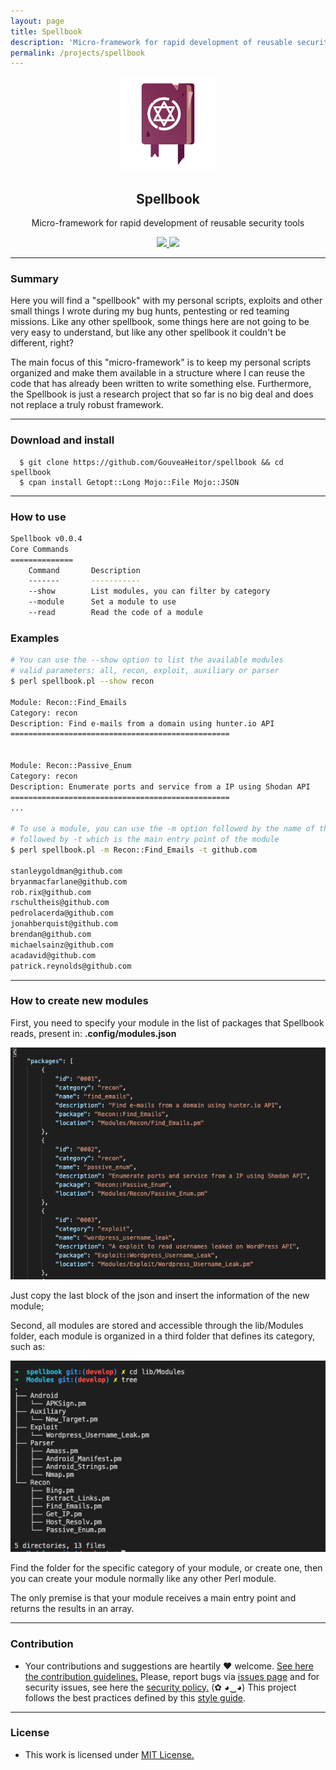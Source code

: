 ```yaml
---
layout: page
title: Spellbook
description: 'Micro-framework for rapid development of reusable security tools '
permalink: /projects/spellbook
---
```


<p align="center">
  <img src="/images/projects/spellbook/logo.png" width="150px" height="150px">
  <h2 align="center">Spellbook</h2>
  <p align="center"> Micro-framework for rapid development of reusable security tools </p>
  <p align="center">
    <a href="https://github.com/GouveaHeitor/spellbook/blob/master/LICENSE.md">
      <img src="https://img.shields.io/badge/license-MIT-blue.svg">
    </a>
    <a href="https://github.com/GouveaHeitor/spellbook/releases">
      <img src="https://img.shields.io/badge/version-0.0.2-blue.svg">
    </a>
  </p>
</p>

---

### Summary

Here you will find a "spellbook" with my personal scripts, exploits and other small things I wrote during my bug hunts, pentesting or red teaming missions. Like any other spellbook, some things here are not going to be very easy to understand, but like any other spellbook it couldn't be different, right?

The main focus of this "micro-framework" is to keep my personal scripts organized and make them available in a structure where I can reuse the code that has already been written to write something else. Furthermore, the Spellbook is just a research project that so far is no big deal and does not replace a truly robust framework.

---

### Download and install

```
  $ git clone https://github.com/GouveaHeitor/spellbook && cd spellbook
  $ cpan install Getopt::Long Mojo::File Mojo::JSON
```

---

### How to use

```bash
Spellbook v0.0.4
Core Commands
==============
	Command       Description
	-------       -----------
	--show        List modules, you can filter by category
	--module      Set a module to use
	--read        Read the code of a module
```

### Examples

```bash
# You can use the --show option to list the available modules
# valid parameters: all, recon, exploit, auxiliary or parser
$ perl spellbook.pl --show recon

Module: Recon::Find_Emails
Category: recon
Description: Find e-mails from a domain using hunter.io API
=================================================


Module: Recon::Passive_Enum
Category: recon
Description: Enumerate ports and service from a IP using Shodan API
=================================================
...

# To use a module, you can use the -m option followed by the name of the module
# followed by -t which is the main entry point of the module
$ perl spellbook.pl -m Recon::Find_Emails -t github.com

stanleygoldman@github.com
bryanmacfarlane@github.com
rob.rix@github.com
rschultheis@github.com
pedrolacerda@github.com
jonahberquist@github.com
brendan@github.com
michaelsainz@github.com
acadavid@github.com
patrick.reynolds@github.com
```

---

### How to create new modules

First, you need to specify your module in the list of packages that Spellbook reads, present in: **.config/modules.json**

![](/images/projects/spellbook/example_packages-json.png)

Just copy the last block of the json and insert the information of the new module;

Second, all modules are stored and accessible through the lib/Modules folder, each module is organized in a third folder that defines its category, such as:

![](/images/projects/spellbook/list-modules.png)

Find the folder for the specific category of your module, or create one, then you can create your module normally like any other Perl module.

The only premise is that your module receives a main entry point and returns the results in an array.

---

### Contribution

- Your contributions and suggestions are heartily ♥ welcome. [See here the contribution guidelines.](https://github.com/GouveaHeitor/spellbook/blob/master/.github/CONTRIBUTING.md) Please, report bugs via [issues page](https://github.com/GouveaHeitor/spellbook/issues) and for security issues, see here the [security policy.](https://github.com/GouveaHeitor/spellbook/blob/master/SECURITY.md) (✿ ◕‿◕) This project follows the best practices defined by this [style guide](https://heitorgouvea.me/projects/perl-style-guide).

---
 
### License

- This work is licensed under [MIT License.](https://github.com/GouveaHeitor/spellbook/blob/master/LICENSE.md)